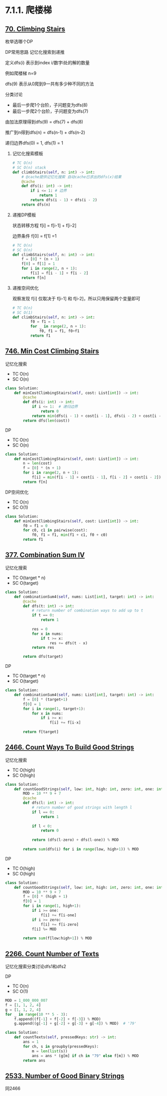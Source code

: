 # 7.1.1. 爬楼梯

## [70. Climbing Stairs](https://leetcode.com/problems/climbing-stairs/)

枚举选哪个DP

DP常用思路 记忆化搜索到递推

定义dfs(i) 表示到index i/数字i处的解的数量

例如爬楼梯 n=9

dfs(9) 表示从0爬到9一共有多少种不同的方法

分类讨论

+ 最后一步爬1个台阶，子问题变为dfs(8)
+ 最后一步爬2个台阶，子问题变为dfs(7)

由加法原理得到dfs(9) = dfs(7) + dfs(8)

推广到n得到dfs(n) = dfs(n-1) + dfs(n-2)

递归边界dfs(0) = 1, dfs(1) = 1



1. 记忆化搜索模板

   ```python
   # TC O(n)
   # SC O(n) stack
   def climbStairs(self, n: int) -> int:
       # @cache提供记忆化搜索 自动cache已求出的dfs(x)结果
       @cache 
       def dfs(i: int) -> int:
           if i <= 1: # 边界
               return 1
           return dfs(i - 1) + dfs(i - 2)
       return dfs(n)
   ```

2. 递推DP模板

   状态转移方程 f[i] = f[i-1] + f[i-2] 

   边界条件 f[0] = f[1] =1

   ```python
   # TC O(n)
   # SC O(n)
   def climbStairs(self, n: int) -> int:
       f = [0] * (n + 1)
       f[0] = f[1] = 1
       for i in range(2, n + 1):
           f[i] = f[i - 1] + f[i - 2]
       return f[n]
   ```

3. 递推空间优化

   观察发现 f[i] 仅取决于 f[i-1] 和 f[i-2]，所以只用保留两个变量即可

   ```python
   # TC O(n)
   # SC O(1)
   def climbStairs(self, n: int) -> int:
           f0 = f1 = 1
           for _ in range(2, n + 1):
               f0, f1 = f1, f0+f1
           return f1
   ```

   

## [746. Min Cost Climbing Stairs](https://leetcode.com/problems/min-cost-climbing-stairs/)

记忆化搜索

+ TC O(n)
+ SC O(n)

```python
class Solution:
    def minCostClimbingStairs(self, cost: List[int]) -> int:
        @cache
        def dfs(i: int) -> int:
            if i <= 1:  # 递归边界
                return 0
            return min(dfs(i - 1) + cost[i - 1], dfs(i - 2) + cost[i - 2])
        return dfs(len(cost))
```

DP

+ TC O(n)
+ SC O(n)

```python
class Solution:
    def minCostClimbingStairs(self, cost: List[int]) -> int:
        n = len(cost)
        f = [0] * (n + 1)
        for i in range(2, n + 1):
            f[i] = min(f[i - 1] + cost[i - 1], f[i - 2] + cost[i - 2])
        return f[n]
```

DP空间优化

+ TC O(n)
+ SC O(1)

```python
class Solution:
    def minCostClimbingStairs(self, cost: List[int]) -> int:
        f0 = f1 = 0
        for c0, c1 in pairwise(cost):
            f0, f1 = f1, min(f1 + c1, f0 + c0)
        return f1
```



## [377. Combination Sum IV](https://leetcode.com/problems/combination-sum-iv/)

记忆化搜索

+ TC O(target * n)
+ SC O(target)

```python
class Solution:
    def combinationSum4(self, nums: List[int], target: int) -> int:
        @cache
        def dfs(t: int) -> int:
            # return number of combination ways to add up to t
            if t == 0:
                return 1
            
            res = 0
            for x in nums:
                if t >= x:
                    res += dfs(t - x)
            return res

        return dfs(target)
```

DP

+ TC O(target * n)
+ SC O(target)

```python
class Solution:
    def combinationSum4(self, nums: List[int], target: int) -> int:
        f = [0] * (target+1)
        f[0] = 1
        for i in range(1, target+1):
            for x in nums:
                if i >= x:
                    f[i] += f[i-x]
        
        return f[target]
```



## [2466. Count Ways To Build Good Strings](https://leetcode.com/problems/count-ways-to-build-good-strings/)

记忆化搜索

+ TC O(high)
+ SC O(high)

```python
class Solution:
    def countGoodStrings(self, low: int, high: int, zero: int, one: int) -> int:
        MOD = 10 ** 9 + 7
        @cache
        def dfs(l: int) -> int:
            # return number of good strings with length l
            if l == 0:
                return 1
            
            if l < 0:
                return 0
            
            return (dfs(l-zero) + dfs(l-one)) % MOD
        
        return sum(dfs(i) for i in range(low, high+1)) % MOD
```

DP

+ TC O(high)
+ SC O(high)

```python
class Solution:
    def countGoodStrings(self, low: int, high: int, zero: int, one: int) -> int:
        MOD = 10 ** 9 + 7
        f = [0] * (high + 1)
        f[0] = 1
        for i in range(1, high+1):
            if i >= one:
                f[i] += f[i-one]
            if i >= zero:
                f[i] += f[i-zero]
            f[i] %= MOD
            
        return sum(f[low:high+1]) % MOD
```



## [2266. Count Number of Texts](https://leetcode.com/problems/count-number-of-texts/)

记忆化搜索分类讨论dfs1和dfs2



DP

+ TC O(n)
+ SC O(1)

```python
MOD = 1_000_000_007
f = [1, 1, 2, 4]
g = [1, 1, 2, 4]
for _ in range(10 ** 5 - 3):
    f.append((f[-1] + f[-2] + f[-3]) % MOD)
    g.append((g[-1] + g[-2] + g[-3] + g[-4]) % MOD)  # '79'

class Solution:
    def countTexts(self, pressedKeys: str) -> int:
        ans = 1
        for ch, s in groupby(pressedKeys):
            m = len(list(s))
            ans = ans * (g[m] if ch in "79" else f[m]) % MOD
        return ans
```



## [2533. Number of Good Binary Strings](https://leetcode.com/problems/number-of-good-binary-strings/)

同2466